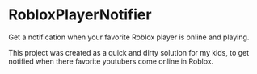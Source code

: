# RobloxPlayerNotifier
Get a notification when your favorite Roblox player is online and playing.

This project was created as a quick and dirty solution for my kids, to get notified when there favorite youtubers come online in Roblox.

